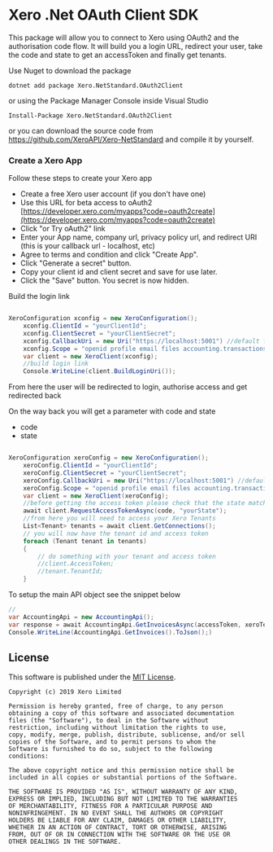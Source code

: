 # Xero .Net OAuth Client SDK

This package will allow you to connect to Xero using OAuth2 and the authorisation code flow. It will build you a login URL, redirect your user, take the code and state to get an accessToken and finally get tenants. 

Use Nuget to download the package
```
dotnet add package Xero.NetStandard.OAuth2Client

```
or using the Package Manager Console inside Visual Studio

```
Install-Package Xero.NetStandard.OAuth2Client
```
or you can download the source code from https://github.com/XeroAPI/Xero-NetStandard and compile it by yourself.


### Create a Xero App
Follow these steps to create your Xero app

* Create a free Xero user account (if you don't have one)
* Use this URL for beta access to oAuth2 [https://developer.xero.com/myapps?code=oauth2create](https://developer.xero.com/myapps?code=oauth2create)
* Click "or Try oAuth2" link
* Enter your App name, company url, privacy policy url, and redirect URI (this is your callback url - localhost, etc)
* Agree to terms and condition and click "Create App".
* Click "Generate a secret" button.
* Copy your client id and client secret and save for use later.
* Click the "Save" button. You secret is now hidden.

Build the login link
```csharp

XeroConfiguration xconfig = new XeroConfiguration(); 
    xconfig.ClientId = "yourClientId";
    xconfig.ClientSecret = "yourClientSecret";
    xconfig.CallbackUri = new Uri("https://localhost:5001") //default for standard webapi template
    xconfig.Scope = "openid profile email files accounting.transactions accounting.contacts offline_access";
    var client = new XeroClient(xconfig);
    //build login link
    Console.WriteLine(client.BuildLoginUri());
```

From here the user will be redirected to login, authorise access and get redirected back

On the way back you will get a parameter with code and state
* code
* state

```csharp

XeroConfiguration xeroConfig = new XeroConfiguration(); 
    xeroConfig.ClientId = "yourClientId";
    xeroConfig.ClientSecret = "yourClientSecret";
    xeroConfig.CallbackUri = new Uri("https://localhost:5001") //default for standard webapi template
    xeroConfig.Scope = "openid profile email files accounting.transactions accounting.contacts offline_access";
    var client = new XeroClient(xeroConfig);
    //before getting the access token please check that the state matches
    await client.RequestAccessTokenAsync(code, "yourState");
    //from here you will need to access your Xero Tenants
    List<Tenant> tenants = await client.GetConnections();
    // you will now have the tenant id and access token
    foreach (Tenant tenant in tenants)
    {
        // do something with your tenant and access token
        //client.AccessToken;
        //tenant.TenantId;
    }

```


To setup the main API object see the snippet below

```csharp
//
var AccountingApi = new AccountingApi();
var response = await AccountingApi.GetInvoicesAsync(accessToken, xeroTenantId);
Console.WriteLine(AccountingApi.GetInvoices().ToJson();)

```

## License

This software is published under the [MIT License](http://en.wikipedia.org/wiki/MIT_License).

	Copyright (c) 2019 Xero Limited

	Permission is hereby granted, free of charge, to any person
	obtaining a copy of this software and associated documentation
	files (the "Software"), to deal in the Software without
	restriction, including without limitation the rights to use,
	copy, modify, merge, publish, distribute, sublicense, and/or sell
	copies of the Software, and to permit persons to whom the
	Software is furnished to do so, subject to the following
	conditions:

	The above copyright notice and this permission notice shall be
	included in all copies or substantial portions of the Software.

	THE SOFTWARE IS PROVIDED "AS IS", WITHOUT WARRANTY OF ANY KIND,
	EXPRESS OR IMPLIED, INCLUDING BUT NOT LIMITED TO THE WARRANTIES
	OF MERCHANTABILITY, FITNESS FOR A PARTICULAR PURPOSE AND
	NONINFRINGEMENT. IN NO EVENT SHALL THE AUTHORS OR COPYRIGHT
	HOLDERS BE LIABLE FOR ANY CLAIM, DAMAGES OR OTHER LIABILITY,
	WHETHER IN AN ACTION OF CONTRACT, TORT OR OTHERWISE, ARISING
	FROM, OUT OF OR IN CONNECTION WITH THE SOFTWARE OR THE USE OR
	OTHER DEALINGS IN THE SOFTWARE.
